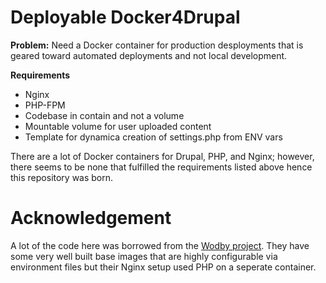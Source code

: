 # Deployable Docker4Drupal
**Problem:** Need a Docker container for production desployments that is geared toward automated deployments and not local development.

**Requirements**
 * Nginx
 * PHP-FPM
 * Codebase in contain and not a volume
 * Mountable volume for user uploaded content
 * Template for dynamica creation of settings.php from ENV vars

There are a lot of Docker containers for Drupal, PHP, and Nginx; however, there seems to be none that fulfilled the requirements listed above hence this repository was born.


# Acknowledgement
A lot of the code here was borrowed from the [Wodby project](https://github.com/wodby). They have some very well built base images that are highly configurable via environment
files but their Nginx setup used PHP on a seperate container.
